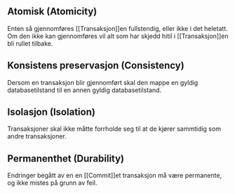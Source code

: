 ## Atomisk (Atomicity)
Enten så gjennomføres [[Transaksjon]]en fullstendig, eller ikke i det heletatt. Om den ikke kan gjennomføres vil alt som har skjedd hitil i [[Transaksjon]]en bli rullet tilbake.

## Konsistens preservasjon (Consistency)
Dersom en transaksjon blir gjennomført skal den mappe en gyldig databasetilstand til en annen gyldig databasetilstand.

## Isolasjon (Isolation)
Transaksjoner skal ikke måtte forrholde seg til at de kjører sammtidig som andre transaksjoner.

## Permanenthet (Durability)
Endringer begått av en en [[Commit]]et transaksjon må være permanente, og ikke mistes på grunn av feil.